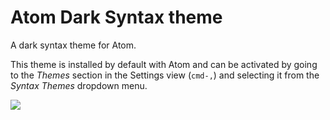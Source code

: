 # Atom Dark Syntax theme

A dark syntax theme for Atom.

This theme is installed by default with Atom and can be activated by going to the _Themes_ section in the Settings view \(`cmd-,`\) and selecting it from the _Syntax Themes_ dropdown menu.

![](https://f.cloud.github.com/assets/671378/2264549/f49e9bf2-9e73-11e3-9329-e2d59dd1b119.png)

